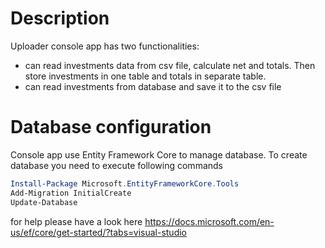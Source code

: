 # Description 
Uploader console app has two functionalities:
* can read investments data from csv file, calculate net and totals. Then store investments in one table and totals in separate table. 
* can read investments from database and save it to the csv file 

# Database configuration
Console app use Entity Framework Core to manage database. To create database you need to execute following commands

```powershell
Install-Package Microsoft.EntityFrameworkCore.Tools
Add-Migration InitialCreate
Update-Database
```

for help please have a look here https://docs.microsoft.com/en-us/ef/core/get-started/?tabs=visual-studio